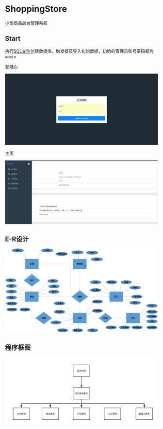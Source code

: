 # ShoppingStore

小型商品后台管理系统



## Start

执行[SQL文件](https://github.com/ZhaoxiZhang/ShoppingStore/blob/master/shopping_mall.sql)创建数据库、触发器及导入初始数据，初始的管理员账号密码都为<code>admin</code>

登陆页

![login](https://github.com/ZhaoxiZhang/ShoppingStore/blob/master/images/login.png)

主页

![main](https://github.com/ZhaoxiZhang/ShoppingStore/blob/master/images/main.png)



## E-R设计

![E-R](https://github.com/ZhaoxiZhang/ShoppingStore/blob/master/images/E-R.png)



## 程序框图

![psd](https://github.com/ZhaoxiZhang/ShoppingStore/blob/master/images/psd.png)